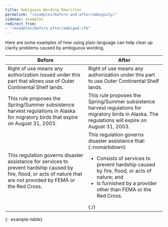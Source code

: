 ```yaml
---
title: Ambiguous Wording Rewritten
permalink: "/examples/before-and-after/ambiguity/"
sidenav: examples
redirect_from:
- "/examples/before_after/ambigwd.cfm"
---
```


Here are some examples of how using plain language can help clear up clarity problems caused by ambiguous wording.

Before | After
--- | ---
Right of use means any authorization issued under this part that allows use of Outer Continental Shelf lands. | Right of use means any authorization under this part to use Outer Continental Shelf lands.
This rule proposes the Spring/Summer subsistence harvest regulations in Alaska for migratory birds that expire on August 31, 2003. | This rule proposes the Spring/Summer subsistence harvest regulations for migratory birds in Alaska. The regulations will expire on August 31, 2003.
This regulation governs disaster assistance for services to prevent hardship caused by fire, flood, or acts of nature that are not provided by FEMA or the Red Cross. | This regulation governs disaster assistance that:{::nomarkdown}<ul><li>Consists of services to prevent hardship caused by fire, flood, or acts of nature; and</li><li>Is furnished by a provider other than FEMA or the Red Cross.</li></ul>{:/}
{: .example-table}

